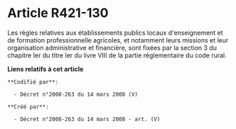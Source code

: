 # Article R421-130

Les règles relatives aux établissements publics locaux d'enseignement et de formation professionnelle agricoles, et notamment
leurs missions et leur organisation administrative et financière, sont fixées par la section 3 du chapitre Ier du titre Ier
du livre VIII de la partie réglementaire du code rural.

**Liens relatifs à cet article**

	**Codifié par**:

	  - Décret n°2008-263 du 14 mars 2008 (V)

	**Créé par**:

	  - Décret n°2008-263 du 14 mars 2008 - art. (V)
